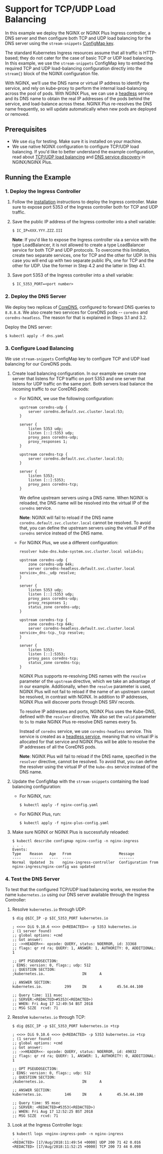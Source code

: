 # Support for  TCP/UDP Load Balancing

In this example we deploy the NGINX or NGINX Plus Ingress controller, a DNS server and then configure both TCP and UDP load balancing for the DNS server using the `stream-snippets` [ConfigMap key](https://docs.nginx.com/nginx-ingress-controller/configuration/global-configuration/configmap-resource/).

The standard Kubernetes Ingress resources assume that all traffic is HTTP-based; they do not cater for the case of basic TCP or UDP load balancing.  In this example, we use the `stream-snippets` ConfigMap key to embed the required TCP and UDP load-balancing configuration directly into the `stream{}` block of the NGINX configuration file. 

With NGINX, we’ll use the DNS name or virtual IP address to identify the service, and rely on kube-proxy to perform the internal load-balancing across the pool of pods.  With NGINX Plus, we can use a [headless](https://kubernetes.io/docs/concepts/services-networking/service/#headless-services) service and its DNS name to obtain the real IP addresses of the pods behind the service, and load-balance across these.  NGINX Plus re-resolves the DNS name frequently, so will update automatically when new pods are deployed or removed.

## Prerequisites

* We use `dig` for testing. Make sure it is installed on your machine.
* We use native NGINX configuration to configure TCP/UDP load balancing. If you'd like to better understand the example configuration, read about [TCP/UDP load balancing](https://docs.nginx.com/nginx/admin-guide/load-balancer/tcp-udp-load-balancer/) and [DNS service discovery](https://www.nginx.com/blog/dns-service-discovery-nginx-plus/) in NGINX/NGINX Plus.

## Running the Example

### 1. Deploy the Ingress Controller

1. Follow the [installation](https://docs.nginx.com/nginx-ingress-controller/installation/installation-with-manifests/) instructions to deploy the Ingress controller. Make sure to expose port 5353 of the Ingress controller
both for TCP and UDP traffic.

2. Save the public IP address of the Ingress controller into a shell variable:
    ```
    $ IC_IP=XXX.YYY.ZZZ.III
    ```
    **Note**: If you'd like to expose the Ingress controller via a service with the type LoadBalancer, it is not allowed to create a type LoadBalancer service for both TCP and UDP protocols. To overcome this limitation, create two separate services, one for TCP and the other for UDP.  In this case you will end up with two separate public IPs, one for TCP and the other for UDP. Use the former in Step 4.2 and the latter in Step 4.1.
3. Save port 5353 of the Ingress controller into a shell variable:
    ```
    $ IC_5353_PORT=<port number>
    ```

### 2. Deploy the DNS Server

We deploy two replicas of [CoreDNS](https://coredns.io/), configured to forward DNS queries to `8.8.8.8`. We also create two services for CoreDNS pods -- `coredns` and `coredns-headless`. The reason for that is explained in Steps 3.1 and 3.2.

Deploy the DNS server:

```
$ kubectl apply -f dns.yaml
```

### 3. Configure Load Balancing

We use `stream-snippets` ConfigMap key to configure TCP and UDP load balancing for our CoreDNS pods.

1. Create load balancing configuration. In our example we create one server that listens for TCP traffic on port 5353 and one server that listens for UDP traffic on the same port. Both servers load balance the incoming traffic to our CoreDNS pods:

    * For NGINX, we use the following configuration:
        ```nginx
        upstream coredns-udp {
            server coredns.default.svc.cluster.local:53;
        }

        server {
            listen 5353 udp;
            listen [::]:5353 udp;
            proxy_pass coredns-udp;
            proxy_responses 1;
        }

        upstream coredns-tcp {
            server coredns.default.svc.cluster.local:53;
        }

        server {
            listen 5353;
            listen [::]:5353;
            proxy_pass coredns-tcp;
        }
        ```

        We define upstream servers using a DNS name. When NGINX is reloaded, the DNS name will be resolved into the virtual IP of the `coredns` service.
        
        **Note**: NGINX will fail to reload if the DNS name `coredns.default.svc.cluster.local` cannot be resolved. To avoid that, you can define the upstream servers using the virtual IP of the `coredns` service instead of the DNS name.

    * For NGINX Plus, we use a different configuration:
        ```nginx
        resolver kube-dns.kube-system.svc.cluster.local valid=5s;

        upstream coredns-udp {
            zone coredns-udp 64k;
            server coredns-headless.default.svc.cluster.local service=_dns._udp resolve;
        }

        server {
            listen 5353 udp;
            listen [::]:5353 udp;
            proxy_pass coredns-udp;
            proxy_responses 1;
            status_zone coredns-udp;
        }

        upstream coredns-tcp {
            zone coredns-tcp 64k;
            server coredns-headless.default.svc.cluster.local service=_dns-tcp._tcp resolve;
        }

        server {
            listen 5353;
            listen [::]:5353;
            proxy_pass coredns-tcp;
            status_zone coredns-tcp;
        }
        ```
        NGINX Plus supports re-resolving DNS names with the `resolve` parameter of the `upstream` directive, which we take an advantage of in our example. Additionally, when the `resolve` parameter is used, NGINX Plus will not fail to reload if the name of an upstream cannot be resolved, in contrast with NGINX. In addition to IP addresses, NGINX Plus will discover ports through DNS SRV records. 
        
        To resolve IP addresses and ports, NGINX Plus uses the Kube-DNS, defined with the `resolver` directive. We also set the `valid` parameter to `5s` to make NGINX Plus re-resolve DNS names every 5s.
        
        Instead of `coredns` service, we use `coredns-headless` service. This service is created as a [headless service](https://kubernetes.io/docs/concepts/services-networking/service/#headless-services), meaning that no virtual IP is allocated for that service and NGINX Plus will be able to resolve the IP addresses of all the CoreDNS pods.

        **Note**: NGINX Plus will fail to reload if the DNS name, specified in the `resolver` directive, cannot be resolved. To avoid that, you can define the resolver using the virtual IP of the `kube-dns` service instead of the DNS name.

1. Update the ConfigMap with the `stream-snippets` containing the load balancing configuration:
    * For NGINX, run:
        ```
        $ kubectl apply -f nginx-config.yaml
        ```
    * For NGINX Plus, run:
        ```
        $ kubectl apply -f nginx-plus-config.yaml
        ```
1. Make sure NGINX or NGINX Plus is successfully reloaded:
    ```
    $ kubectl describe configmap nginx-config -n nginx-ingress
    . . .
    Events:
    Type    Reason   Age   From                      Message
    ----    ------   ----  ----                      -------
    Normal  Updated  3s    nginx-ingress-controller  Configuration from nginx-ingress/nginx-config was updated
    ```


### 4. Test the DNS Server

To test that the configured TCP/UDP load balancing works, we resolve the name `kubernetes.io` using our DNS server available through the Ingress Controller:

1. Resolve `kubernetes.io` through UDP:
    ```
    $ dig @$IC_IP -p $IC_5353_PORT kubernetes.io

    ; <<>> DiG 9.10.6 <<>> @<REDACTED>> -p 5353 kubernetes.io
    ; (1 server found)
    ;; global options: +cmd
    ;; Got answer:
    ;; ->>HEADER<<- opcode: QUERY, status: NOERROR, id: 33368
    ;; flags: qr rd ra; QUERY: 1, ANSWER: 1, AUTHORITY: 0, ADDITIONAL: 1

    ;; OPT PSEUDOSECTION:
    ; EDNS: version: 0, flags:; udp: 512
    ;; QUESTION SECTION:
    ;kubernetes.io.                 IN      A

    ;; ANSWER SECTION:
    kubernetes.io.          299     IN      A       45.54.44.100

    ;; Query time: 111 msec
    ;; SERVER:<REDACTED>#5353(<REDACTED>)
    ;; WHEN: Fri Aug 17 12:49:54 BST 2018
    ;; MSG SIZE  rcvd: 71
    ```
    
1. Resolve `kubernetes.io` through TCP:
    ```
    $ dig @$IC_IP -p $IC_5353_PORT kubernetes.io +tcp

    ; <<>> DiG 9.10.6 <<>> @<REDACTED> -p 5353 kubernetes.io +tcp
    ; (1 server found)
    ;; global options: +cmd
    ;; Got answer:
    ;; ->>HEADER<<- opcode: QUERY, status: NOERROR, id: 49032
    ;; flags: qr rd ra; QUERY: 1, ANSWER: 1, AUTHORITY: 0, ADDITIONAL: 1

    ;; OPT PSEUDOSECTION:
    ; EDNS: version: 0, flags:; udp: 512
    ;; QUESTION SECTION:
    ;kubernetes.io.                 IN      A

    ;; ANSWER SECTION:
    kubernetes.io.          146     IN      A       45.54.44.100

    ;; Query time: 95 msec
    ;; SERVER: <REDACTED>#5353(<REDACTED>)
    ;; WHEN: Fri Aug 17 12:52:25 BST 2018
    ;; MSG SIZE  rcvd: 71
    ```
1. Look at the Ingress Controller logs:
    ```
    $ kubectl logs <nginx-ingress-pod> -n nginx-ingress
    . . .
    <REDACTED> [17/Aug/2018:11:49:54 +0000] UDP 200 71 42 0.016
    <REDACTED> [17/Aug/2018:11:52:25 +0000] TCP 200 73 44 0.098
    ```

